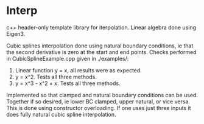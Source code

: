 # Interp


c++ header-only template library for iterpolation. Linear algebra done using Eigen3. 

Cubic splines interpolation done using natural boundary conditions, ie that the second derivative is zero at the start and end points. 
Checks performed in CubicSplineExample.cpp given in ./examples/:
1. Linear function y = x, all results were as expected.
2. y = x^2. Tests all three methods.
3. y = x^3 - x^2 + x. Tests all three methods.

Implemented so that clamped and natural boundary conditions can be used. Together if so desired, ie lower BC clamped, upper natural, or vice versa. This is done using constructor overloading. If one uses just three inputs it does fully natural cubic spline interpolation. 





